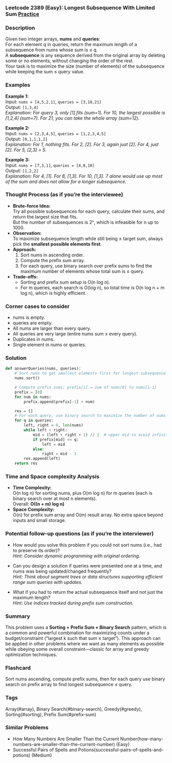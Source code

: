 ### Leetcode 2389 (Easy): Longest Subsequence With Limited Sum [Practice](https://leetcode.com/problems/longest-subsequence-with-limited-sum)

### Description  
Given two integer arrays, **nums** and **queries**:  
For each element q in queries, return the maximum length of a subsequence from nums whose sum is ≤ q.  
A **subsequence** is any sequence derived from the original array by deleting some or no elements, without changing the order of the rest.  
Your task is to maximize the size (number of elements) of the subsequence while keeping the sum ≤ query value.

### Examples  

**Example 1:**  
Input: `nums = [4,5,2,1]`, `queries = [3,10,21]`  
Output: `[1,3,4]`  
*Explanation: For query 3, only [1] fits (sum=1). For 10, the largest possible is [1,2,4] (sum=7). For 21, you can take the whole array (sum=12).*

**Example 2:**  
Input: `nums = [2,3,4,5]`, `queries = [1,2,3,4,5]`  
Output: `[0,1,1,1,2]`  
*Explanation: For 1, nothing fits. For 2, [2]. For 3, again just [2]. For 4, just [2]. For 5, [2,3] = 5.*

**Example 3:**  
Input: `nums = [7,3,1]`, `queries = [4,8,10]`  
Output: `[1,2,2]`  
*Explanation: For 4, [1]. For 8, [1,3]. For 10, [1,3]. 7 alone would use up most of the sum and does not allow for a longer subsequence.*

### Thought Process (as if you’re the interviewee)  
- **Brute-force Idea:**  
  Try all possible subsequences for each query, calculate their sums, and return the largest size that fits.  
  But the number of subsequences is 2ⁿ, which is infeasible for n up to 1000.
- **Observation:**  
  To maximize subsequence length while still being ≤ target sum, always pick the **smallest possible elements first**.  
- **Approach:**  
  1. Sort nums in ascending order.
  2. Compute the prefix sum array.
  3. For each query, use binary search over prefix sums to find the maximum number of elements whose total sum is ≤ query.
- **Trade-offs:**  
  - Sorting and prefix sum setup is O(n log n).
  - For m queries, each search is O(log n), so total time is O(n log n + m log n), which is highly efficient.

### Corner cases to consider  
- nums is empty.
- queries are empty.
- All nums are larger than every query.
- All queries are very large (entire nums sum ≤ every query).
- Duplicates in nums.
- Single element in nums or queries.

### Solution

```python
def answerQueries(nums, queries):
    # Sort nums to get smallest elements first for longest subsequence
    nums.sort()

    # Compute prefix sums: prefix[i] = sum of nums[0] to nums[i-1]
    prefix = [0]
    for num in nums:
        prefix.append(prefix[-1] + num)

    res = []
    # For each query, use binary search to maximize the number of nums that fit
    for q in queries:
        left, right = 0, len(nums)
        while left < right:
            mid = (left + right + 1) // 2  # upper mid to avoid infinite loop
            if prefix[mid] <= q:
                left = mid
            else:
                right = mid - 1
        res.append(left)
    return res
```

### Time and Space complexity Analysis  

- **Time Complexity:**  
  O(n log n) for sorting nums, plus O(m log n) for m queries (each is binary search over at most n elements).  
  Overall: **O((n + m) log n)**
- **Space Complexity:**  
  O(n) for prefix sum array and O(m) result array. No extra space beyond inputs and small storage.

### Potential follow-up questions (as if you’re the interviewer)  

- How would you solve this problem if you could not sort nums (i.e., had to preserve its order)?  
  *Hint: Consider dynamic programming with original ordering.*

- Can you design a solution if queries were presented one at a time, and nums was being updated/changed frequently?  
  *Hint: Think about segment trees or data structures supporting efficient range sum queries with updates.*

- What if you had to return the actual subsequence itself and not just the maximum length?  
  *Hint: Use indices tracked during prefix sum construction.*

### Summary
This problem uses a **Sorting + Prefix Sum + Binary Search** pattern, which is a common and powerful combination for maximizing counts under a budget/constraint (“largest k such that sum ≤ target”). This approach can be applied in other problems where we want as many elements as possible while obeying some overall constraint—classic for array and greedy optimization techniques.


### Flashcard
Sort nums ascending, compute prefix sums, then for each query use binary search on prefix array to find longest subsequence ≤ query.

### Tags
Array(#array), Binary Search(#binary-search), Greedy(#greedy), Sorting(#sorting), Prefix Sum(#prefix-sum)

### Similar Problems
- How Many Numbers Are Smaller Than the Current Number(how-many-numbers-are-smaller-than-the-current-number) (Easy)
- Successful Pairs of Spells and Potions(successful-pairs-of-spells-and-potions) (Medium)